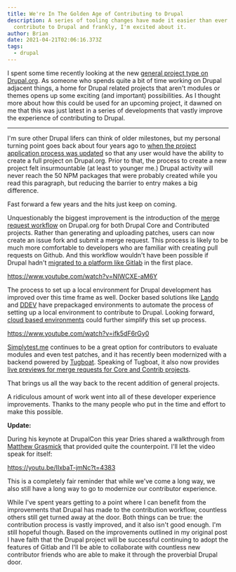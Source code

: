 ```yaml
---
title: We're In The Golden Age of Contributing to Drupal
description: A series of tooling changes have made it easier than ever to
  contribute to Drupal and frankly, I'm excited about it.
author: Brian
date: 2021-04-21T02:06:16.373Z
tags:
  - drupal
---
```

I spent some time recently looking at the new [general project type on Drupal.org](https://www.drupal.org/project/project_general). As someone who spends quite a bit of time working on Drupal adjacent things, a home for Drupal related projects that aren't modules or themes opens up some exciting (and important) possibilities. As I thought more about how this could be used for an upcoming project, it dawned on me that this was just latest in a series of developments that vastly improve the experience of contributing to Drupal. 

---

I'm sure other Drupal lifers can think of older milestones, but my personal turning point goes back about four years ago to [when the project application process was updated](https://www.drupal.org/project/drupalorg/issues/2666584) so that any user would have the ability to create a full project on Drupal.org. Prior to that, the process to create a new project felt insurmountable (at least to younger me.) Drupal activity will never reach the 50 NPM packages that were probably created while you read this paragraph, but reducing the barrier to entry makes a big difference.

Fast forward a few years and the hits just keep on coming.

Unquestionably the biggest improvement is the introduction of the [merge request workflow](https://www.drupal.org/docs/develop/git/using-git-to-contribute-to-drupal/creating-issue-forks-and-merge-requests) on Drupal.org for both Drupal Core and Contributed projects. Rather than generating and uploading patches, users can now create an issue fork and submit a merge request. This process is likely to be much more comfortable to developers who are familiar with creating pull requests on Github. And this workflow wouldn't have been possible if Drupal hadn't [migrated to a platform like Gitlab](https://about.gitlab.com/blog/2018/08/16/drupal-moves-to-gitlab/) in the first place.

https://www.youtube.com/watch?v=NIWCXE-aM6Y

The process to set up a local environment for Drupal development has improved over this time frame as well. Docker based solutions like [Lando](https://github.com/thinktandem/drupal-contributions) and [DDEV](https://github.com/drud/quicksprint) have prepackaged environments to automate the process of setting up a local environment to contribute to Drupal. Looking forward, [cloud based environments](https://github.com/shaal/ddev-gitpod) could further simplify this set up process.

https://www.youtube.com/watch?v=ifk5dF6rGy0

[Simplytest.me](https://simplytest.me/) continues to be a great option for contributors to evaluate modules and even test patches, and it has recently been modernized with a backend powered by [Tugboat](https://www.tugboat.qa/). Speaking of Tugboat, it also now provides [live previews for merge requests for Core and Contrib projects](https://www.drupal.org/docs/develop/git/using-git-to-contribute-to-drupal/using-live-previews-on-drupal-core-and-contrib).

That brings us all the way back to the recent addition of general projects. 

A ridiculous amount of work went into all of these developer experience improvements. Thanks to the many people who put in the time and effort to make this possible.

**Update:**

During his keynote at DrupalCon this year Dries shared a walkthrough from [Matthew Grasmick](https://www.drupal.org/u/grasmash) that provided quite the counterpoint. I'll let the video speak for itself:

https://youtu.be/IIxbaT-jmNc?t=4383

This is a completely fair reminder that while we've come a long way, we also still have a long way to go to modernize our contributor experience. 

While I've spent years getting to a point where I can benefit from the improvements that Drupal has made to the contribution workflow, countless others still get turned away at the door. Both things can be true: the contribution process is vastly improved, and it also isn't good enough. I'm still hopeful though. Based on the improvements outlined in my original post I have faith that the Drupal project will be successful continuing to adopt the features of Gitlab and I'll be able to collaborate with countless new contributor friends who are able to make it through the proverbial Drupal door.